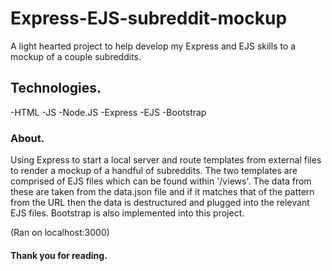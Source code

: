 # Express-EJS-subreddit-mockup
A light hearted project to help develop my Express and EJS skills to a mockup of a couple subreddits.


## Technologies.
-HTML -JS -Node.JS -Express -EJS -Bootstrap 

### About.
Using Express to start a local server and route templates from external files to render a mockup of a  handful of subreddits. The two templates are comprised of EJS files which can be found within '/views'. The data from these are taken from the data.json file and if it matches that of the pattern from the URL then the data is destructured and plugged into the relevant EJS files. Bootstrap is also implemented into this project.

(Ran on localhost:3000)

#### Thank you for reading.
